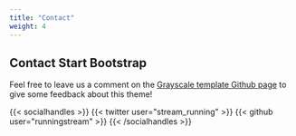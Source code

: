 ```yaml
---
title: "Contact"
weight: 4
---
```


## Contact Start Bootstrap

Feel free to leave us a comment on the [Grayscale template Github page](https://github.com/runningstream/hugograyscale/) to give some feedback about this theme!

{{< socialhandles >}}
    {{< twitter user="stream_running" >}}
    {{< github user="runningstream" >}}
{{< /socialhandles >}}
